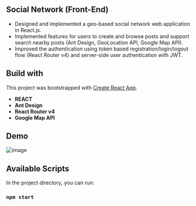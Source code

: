 ## Social Network (Front-End)
* Designed and implemented a geo-based social network web application in React.js.
* Implemented features for users to create and browse posts and support search nearby posts (Ant Design, GeoLocation API, Google Map API).
* Improved the authentication using token based registration/login/logout flow (React Router v4) and server-side user authentication with JWT.

## Build with
This project was bootstrapped with [Create React App](https://github.com/facebook/create-react-app).
* __REACT__
* __Ant Design__
* __React Router v4__
* __Google Map API__

## Demo 
![image](demo1.gif)

## Available Scripts

In the project directory, you can run:

### `npm start`


